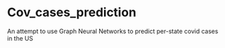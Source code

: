 # Cov_cases_prediction
An attempt to use Graph Neural Networks to predict per-state covid cases in the US 
